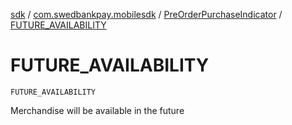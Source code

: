 [sdk](../../index.md) / [com.swedbankpay.mobilesdk](../index.md) / [PreOrderPurchaseIndicator](index.md) / [FUTURE_AVAILABILITY](./-f-u-t-u-r-e_-a-v-a-i-l-a-b-i-l-i-t-y.md)

# FUTURE_AVAILABILITY

`FUTURE_AVAILABILITY`

Merchandise will be available in the future

